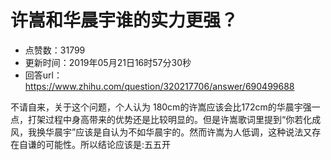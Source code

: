 # 许嵩和华晨宇谁的实力更强？
- 点赞数：31799
- 更新时间：2019年05月21日16时57分30秒
- 回答url：https://www.zhihu.com/question/320217706/answer/690499688
<body>
 <p data-pid="MQaXYj8Z">不请自来，关于这个问题，个人认为 180cm的许嵩应该会比172cm的华晨宇强一点，打架过程中身高带来的优势还是比较明显的。但是许嵩歌词里提到“你若化成风，我换华晨宇”应该是自认为不如华晨宇的。然而许嵩为人低调，这种说法又存在自谦的可能性。所以结论应该是:五五开</p>
</body>